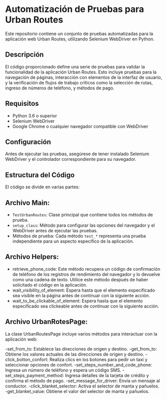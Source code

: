# Automatización de Pruebas para Urban Routes

Este repositorio contiene un conjunto de pruebas automatizadas para la aplicación web Urban Routes, utilizando Selenium WebDriver en Python.

## Descripción

El código proporcionado define una serie de pruebas para validar la funcionalidad de la aplicación Urban Routes. Esto incluye pruebas para la navegación de páginas, interacción con elementos de la interfaz de usuario, y la verificación de flujos de trabajo críticos como la selección de rutas, ingreso de números de teléfono, y métodos de pago.

## Requisitos

- Python 3.6 o superior
- Selenium WebDriver
- Google Chrome o cualquier navegador compatible con WebDriver

## Configuración

Antes de ejecutar las pruebas, asegúrese de tener instalado Selenium WebDriver y el controlador correspondiente para su navegador.

## Estructura del Código

El código se divide en varias partes:

## Archivo Main:
- `TestUrbanRoutes`: Clase principal que contiene todos los métodos de prueba.
- `setup_class`: Método para configurar las opciones del navegador y el WebDriver antes de ejecutar las pruebas.
- Métodos de prueba: Cada método `test_*` representa una prueba independiente para un aspecto específico de la aplicación.

## Archivo Helpers:
- retrieve_phone_code:
Este método recupera un código de confirmación de teléfono de los registros de rendimiento del navegador y lo devuelve como una cadena de texto. Utilice este método después de haber solicitado el código en la aplicación.
- wait_visibility_of_element:
Espera hasta que el elemento especificado sea visible en la página antes de continuar con la siguiente acción.
- wait_to_be_clickable_of_element:
Espera hasta que el elemento especificado sea clickeable antes de continuar con la siguiente acción.

## Archivo UrbanRotesPage:

La clase UrbanRoutesPage incluye varios métodos para interactuar con la aplicación web:

-set_from_to: Establece las direcciones de origen y destino.
-get_from_to: Obtiene los valores actuales de las direcciones de origen y destino.
-click_botton_confort: Realiza clics en los botones para pedir un taxi y seleccionar opciones de confort.
-set_steps_number_and_code_phone: Ingresa un número de teléfono y espera un código SMS.
-set_steps_payment_method: Ingresa detalles de la tarjeta de crédito y confirma el método de pago.
-set_message_for_driver: Envía un mensaje al conductor.
-click_blanket_selector: Activa el selector de manta y pañuelos.
-get_blanket_value: Obtiene el valor del selector de manta y pañuelos.
 
